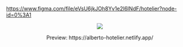 https://www.figma.com/file/eVsU6jkJOh8Yv1e2l6INdF/hotelier?node-id=0%3A1



<p align="center"> 
  <img src="https://i.postimg.cc/Cx1bJbYp/home.png">
</p>


<p align="center"> 
 Preview: https://alberto-hotelier.netlify.app/
</p>
